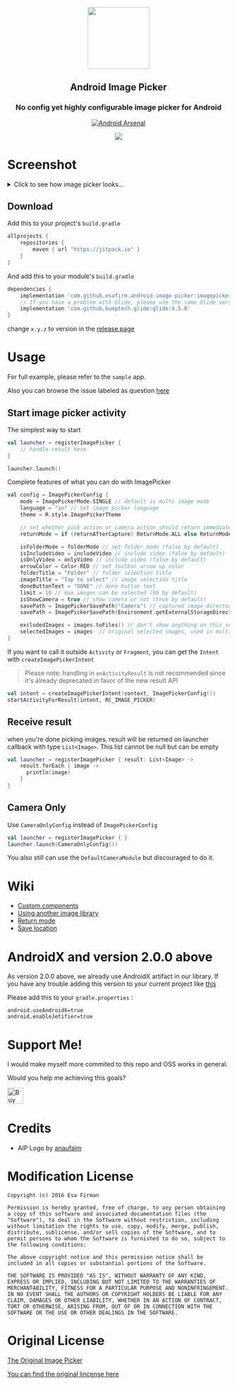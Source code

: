 <p align="center">
	<img  src="https://github.com/esafirm/android-image-picker/blob/master/art/logo.png?raw=true" width="140" height="140"/> 
</p>

<h2 align="center">Android Image Picker</h2>
<h3 align="center">No config yet highly configurable image picker for Android</h3>

<center>

[![Android Arsenal](https://img.shields.io/badge/Android%20Arsenal-ImagePicker-brightgreen.svg?style=flat)](https://android-arsenal.com/details/1/4618)

[![](https://jitpack.io/v/esafirm/android-image-picker.svg)](https://jitpack.io/#esafirm/android-image-picker)

</center>

# Screenshot

<details>
	<summary>Click to see how image picker looks…</summary>
<img 
src="https://raw.githubusercontent.com/esafirm/android-image-picker/master/art/ss.gif" height="460" width="284"/>
</details>

## Download

Add this to your project's `build.gradle`

```groovy
allprojects {
    repositories {
        maven { url "https://jitpack.io" }
    }
}
```

And add this to your module's `build.gradle`

```groovy
dependencies {
	implementation 'com.github.esafirm.android-image-picker:imagepicker:x.y.z'
	// If you have a problem with Glide, please use the same Glide version or simply open an issue
	implementation 'com.github.bumptech.glide:glide:4.5.0'
}
```

change `x.y.z` to version in the [release page](https://github.com/esafirm/android-image-picker/releases)

# Usage

For full example, please refer to the `sample` app.

Also you can browse the issue labeled as question [here](https://github.com/esafirm/android-image-picker/issues?utf8=%E2%9C%93&q=label%3Aquestion+)

## Start image picker activity

The simplest way to start

```kotlin
val launcher = registerImagePicker {
	// handle result here
}

launcher.launch()
```

Complete features of what you can do with ImagePicker

```kotlin
val config = ImagePickerConfig {
	mode = ImagePickerMode.SINGLE // default is multi image mode
    language = "in" // Set image picker language
	theme = R.style.ImagePickerTheme

    // set whether pick action or camera action should return immediate result or not. Only works in single mode for image picker
    returnMode = if (returnAfterCapture) ReturnMode.ALL else ReturnMode.NONE

    isFolderMode = folderMode // set folder mode (false by default)
    isIncludeVideo = includeVideo // include video (false by default)
    isOnlyVideo = onlyVideo // include video (false by default)
    arrowColor = Color.RED // set toolbar arrow up color
    folderTitle = "Folder" // folder selection title
    imageTitle = "Tap to select" // image selection title
    doneButtonText = "DONE" // done button text
    limit = 10 // max images can be selected (99 by default)
    isShowCamera = true // show camera or not (true by default)
    savePath = ImagePickerSavePath("Camera") // captured image directory name ("Camera" folder by default)
    savePath = ImagePickerSavePath(Environment.getExternalStorageDirectory().path, isRelative = false) // can be a full path

    excludedImages = images.toFiles() // don't show anything on this selected images
    selectedImages = images  // original selected images, used in multi mode
}
```

If you want to call it outside `Activity` or `Fragment`, you can get the `Intent` with `createImagePickerIntent`

> Please note: handling in `onActivityResult` is not recommended since it's already deprecated in favor of the new result API

```kotlin
val intent = createImagePickerIntent(context, ImagePickerConfig())
startActivityForResult(intent, RC_IMAGE_PICKER)
```

## Receive result

when you're done picking images, result will be returned on launcher callback with type `List<Image>`. This list cannot be null but can be empty

```kotlin
val launcher = registerImagePicker { result: List<Image> ->
	result.forEach { image -> 
	  println(image)
	}
}    
```

## Camera Only

Use `CameraOnlyConfig` instead of `ImagePickerConfig`

```kotlin
val launcher = registerImagePicker { }
launcher.launch(CameraOnlyConfig())
```

You also still can use the `DefaultCameraModule` but discouraged to do it.

# Wiki

- [Custom components](https://github.com/esafirm/android-image-picker/blob/master/docs/custom_components.md)
- [Using another image library](https://github.com/esafirm/android-image-picker/blob/master/docs/another_image_library.md)
- [Return mode](https://github.com/esafirm/android-image-picker/blob/master/docs/return_mode.md)
- [Save location](https://github.com/esafirm/android-image-picker/blob/master/docs/save_location.md)

# AndroidX and version 2.0.0 above

As version 2.0.0 above, we already use AndroidX artifact in our library.
If you have any trouble adding this version to your current project like [this](https://github.com/esafirm/android-image-picker/issues/226)

Please add this to your `gradle.properties` :

```
android.useAndroidX=true
android.enableJetifier=true
```

# Support Me!

I would make myself more commited to this repo and OSS works in general.

Would you help me achieving this goals?

<a href='https://ko-fi.com/M4M41RRE0' target='_blank'><img height='36' style='border:0px;height:36px;' src='https://cdn.ko-fi.com/cdn/kofi4.png?v=2' border='0' alt='Buy Me a Coffee at ko-fi.com' /></a>

# Credits

- AIP Logo by [anaufalm](https://github.com/anaufalm)

# Modification License

```
Copyright (c) 2016 Esa Firman

Permission is hereby granted, free of charge, to any person obtaining a copy of this software and associated documentation files (the "Software"), to deal in the Software without restriction, including without limitation the rights to use, copy, modify, merge, publish, distribute, sublicense, and/or sell copies of the Software, and to permit persons to whom the Software is furnished to do so, subject to the following conditions:

The above copyright notice and this permission notice shall be included in all copies or substantial portions of the Software.

THE SOFTWARE IS PROVIDED "AS IS", WITHOUT WARRANTY OF ANY KIND, EXPRESS OR IMPLIED, INCLUDING BUT NOT LIMITED TO THE WARRANTIES OF MERCHANTABILITY, FITNESS FOR A PARTICULAR PURPOSE AND NONINFRINGEMENT. IN NO EVENT SHALL THE AUTHORS OR COPYRIGHT HOLDERS BE LIABLE FOR ANY CLAIM, DAMAGES OR OTHER LIABILITY, WHETHER IN AN ACTION OF CONTRACT, TORT OR OTHERWISE, ARISING FROM, OUT OF OR IN CONNECTION WITH THE SOFTWARE OR THE USE OR OTHER DEALINGS IN THE SOFTWARE.
```

# Original License

[The Original Image Picker](https://github.com/nguyenhoanglam/ImagePicker)

[You can find the original lincense here ](https://raw.githubusercontent.com/esafirm/ImagePicker/master/ORIGINAL_LICENSE)
